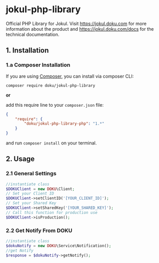 # jokul-php-library
Official PHP Library for Jokul. Visit https://jokul.doku.com for more information about the product and https://jokul.doku.com/docs for the technical documentation.

## 1. Installation

### 1.a Composer Installation

If you are using [Composer](https://getcomposer.org), you can install via composer CLI:

```
composer require doku/jokul-php-library
```

**or**

add this require line to your `composer.json` file:

```json
{
    "require": {
        "doku/jokul-php-library-php": "1.*"
    }
}
```

and run `composer install` on your terminal.

## 2. Usage

### 2.1 General Settings

```php
//instantiate class
$DOKUClient = new DOKU\Client;
// Set your Client ID
$DOKUClient->setClientID('[YOUR_CLIENT_ID]');
// Set your Shared Key
$DOKUClient->setSharedKey('[YOUR_SHARED_KEY]');
// Call this function for production use
$DOKUClient->isProduction();
```
### 2.2 Get Notify From DOKU
```php
//instantiate class
$dokuNotify = new DOKU\Service\Notification();
//get Notify
$response = $dokuNotify->getNotify();
```
